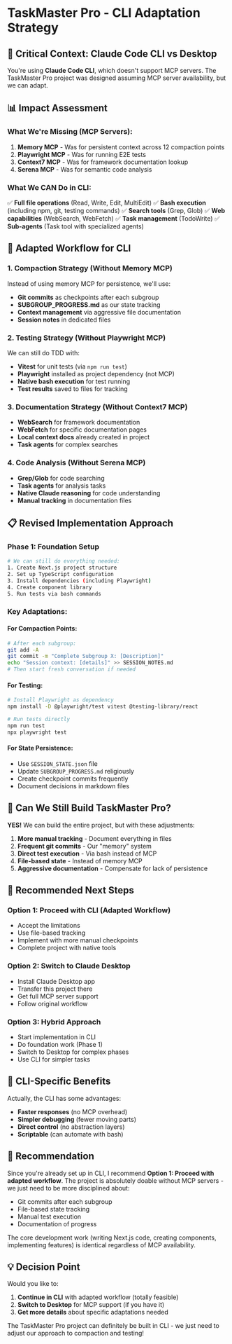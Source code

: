 # TaskMaster Pro - CLI Adaptation Strategy

## 🚨 Critical Context: Claude Code CLI vs Desktop

You're using **Claude Code CLI**, which doesn't support MCP servers. The TaskMaster Pro project was designed assuming MCP server availability, but we can adapt.

## 📊 Impact Assessment

### What We're Missing (MCP Servers):
1. **Memory MCP** - Was for persistent context across 12 compaction points
2. **Playwright MCP** - Was for running E2E tests
3. **Context7 MCP** - Was for framework documentation lookup
4. **Serena MCP** - Was for semantic code analysis

### What We CAN Do in CLI:
✅ **Full file operations** (Read, Write, Edit, MultiEdit)
✅ **Bash execution** (including npm, git, testing commands)
✅ **Search tools** (Grep, Glob)
✅ **Web capabilities** (WebSearch, WebFetch)
✅ **Task management** (TodoWrite)
✅ **Sub-agents** (Task tool with specialized agents)

## 🔄 Adapted Workflow for CLI

### 1. Compaction Strategy (Without Memory MCP)
Instead of using memory MCP for persistence, we'll use:
- **Git commits** as checkpoints after each subgroup
- **SUBGROUP_PROGRESS.md** as our state tracking
- **Context management** via aggressive file documentation
- **Session notes** in dedicated files

### 2. Testing Strategy (Without Playwright MCP)
We can still do TDD with:
- **Vitest** for unit tests (via `npm run test`)
- **Playwright** installed as project dependency (not MCP)
- **Native bash execution** for test running
- **Test results** saved to files for tracking

### 3. Documentation Strategy (Without Context7 MCP)
- **WebSearch** for framework documentation
- **WebFetch** for specific documentation pages
- **Local context docs** already created in project
- **Task agents** for complex searches

### 4. Code Analysis (Without Serena MCP)
- **Grep/Glob** for code searching
- **Task agents** for analysis tasks
- **Native Claude reasoning** for code understanding
- **Manual tracking** in documentation files

## 📋 Revised Implementation Approach

### Phase 1: Foundation Setup
```bash
# We can still do everything needed:
1. Create Next.js project structure
2. Set up TypeScript configuration
3. Install dependencies (including Playwright)
4. Create component library
5. Run tests via bash commands
```

### Key Adaptations:

#### For Compaction Points:
```bash
# After each subgroup:
git add -A
git commit -m "Complete Subgroup X: [Description]"
echo "Session context: [details]" >> SESSION_NOTES.md
# Then start fresh conversation if needed
```

#### For Testing:
```bash
# Install Playwright as dependency
npm install -D @playwright/test vitest @testing-library/react

# Run tests directly
npm run test
npx playwright test
```

#### For State Persistence:
- Use `SESSION_STATE.json` file
- Update `SUBGROUP_PROGRESS.md` religiously
- Create checkpoint commits frequently
- Document decisions in markdown files

## 🎯 Can We Still Build TaskMaster Pro?

**YES!** We can build the entire project, but with these adjustments:

1. **More manual tracking** - Document everything in files
2. **Frequent git commits** - Our "memory" system
3. **Direct test execution** - Via bash instead of MCP
4. **File-based state** - Instead of memory MCP
5. **Aggressive documentation** - Compensate for lack of persistence

## 🚀 Recommended Next Steps

### Option 1: Proceed with CLI (Adapted Workflow)
- Accept the limitations
- Use file-based tracking
- Implement with more manual checkpoints
- Complete project with native tools

### Option 2: Switch to Claude Desktop
- Install Claude Desktop app
- Transfer this project there
- Get full MCP server support
- Follow original workflow

### Option 3: Hybrid Approach
- Start implementation in CLI
- Do foundation work (Phase 1)
- Switch to Desktop for complex phases
- Use CLI for simpler tasks

## 📝 CLI-Specific Benefits

Actually, the CLI has some advantages:
- **Faster responses** (no MCP overhead)
- **Simpler debugging** (fewer moving parts)
- **Direct control** (no abstraction layers)
- **Scriptable** (can automate with bash)

## 🤔 Recommendation

Since you're already set up in CLI, I recommend **Option 1: Proceed with adapted workflow**. The project is absolutely doable without MCP servers - we just need to be more disciplined about:
- Git commits after each subgroup
- File-based state tracking
- Manual test execution
- Documentation of progress

The core development work (writing Next.js code, creating components, implementing features) is identical regardless of MCP availability.

## 💡 Decision Point

Would you like to:
1. **Continue in CLI** with adapted workflow (totally feasible)
2. **Switch to Desktop** for MCP support (if you have it)
3. **Get more details** about specific adaptations needed

The TaskMaster Pro project can definitely be built in CLI - we just need to adjust our approach to compaction and testing!